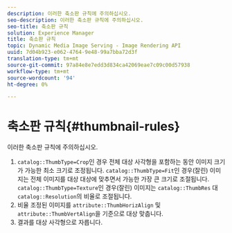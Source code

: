 ```yaml
---
description: 이러한 축소판 규칙에 주의하십시오.
seo-description: 이러한 축소판 규칙에 주의하십시오.
seo-title: 축소판 규칙
solution: Experience Manager
title: 축소판 규칙
topic: Dynamic Media Image Serving - Image Rendering API
uuid: 7d04b923-e062-4764-9e48-99a7bba72d3f
translation-type: tm+mt
source-git-commit: 97a84e8e7edd3d834ca42069eae7c09c00d57938
workflow-type: tm+mt
source-wordcount: '94'
ht-degree: 0%

---
```



# 축소판 규칙{#thumbnail-rules}

이러한 축소판 규칙에 주의하십시오.

1. `catalog::ThumbType=Crop`인 경우 전체 대상 사각형을 포함하는 동안 이미지 크기가 가능한 최소 크기로 조정됩니다. `catalog::ThumbType=Fit`인 경우(잘린) 이미지는 전체 이미지를 대상 대상에 맞추면서 가능한 가장 큰 크기로 조절됩니다. `catalog::ThumbType=Texture`인 경우(잘린) 이미지는 `catalog::ThumbRes` 대 `catalog::Resolution`의 비율로 조절됩니다.
1. 비율 조정된 이미지를 `attribute::ThumbHorizAlign` 및 `attribute::ThumbVertAlign`을 기준으로 대상 맞춥니다.
1. 결과를 대상 사각형으로 자릅니다.

